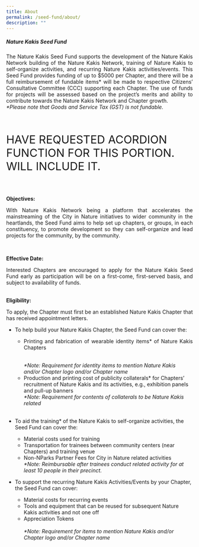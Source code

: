 ```yaml
---
title: About
permalink: /seed-fund/about/
description: ""
---
```

<section>
<h5>Nature Kakis Seed Fund</h5>
		<p align="justify">The Nature Kakis Seed Fund supports the development of the Nature Kakis Network building of the Nature Kakis Network, training of Nature Kakis to self-organize activities, and recurring Nature Kakis activities/events. This Seed Fund provides funding of up to $5000 per Chapter, and there will be a full reimbursement of fundable items* will be made to respective Citizens’ Consultative Committee (CCC) supporting each Chapter. The use of funds for projects will be assessed based on the project’s merits and ability to contribute towards the Nature Kakis Network and Chapter growth.<br> 
			<i>*Please note that Goods and Service Tax (GST) is not fundable.</i></p><br>

<p style="font-size:30px"> HAVE REQUESTED ACORDION FUNCTION FOR THIS PORTION. WILL INCLUDE IT.</p><br>
	
<b>Objectives:</b><br>
<p align="justify">With Nature Kakis Network being a platform that accelerates the mainstreaming of the City in Nature initiatives to wider community in the heartlands, the Seed Fund aims to help set up chapters, or groups, in each constituency, to promote development so they can self-organize and lead projects for the community, by the community.</p><br>
	
<b>Effective Date:</b><br>
<p align="justify">Interested Chapters are encouraged to apply for the Nature Kakis Seed Fund early as participation will be on a first-come, first-served basis, and subject to availability of funds.</p><br>
</section>
	
<section>
<b>Eligibility:</b><br>
<p align="justify">To apply, the Chapter must first be an established Nature Kakis Chapter that has received appointment letters.
	<!--see if we need a break here-->
</p>
	
<ul style="“list-style-type:disc”">
	<li><p align="justify">To help build your Nature Kakis Chapter, the Seed Fund can cover the:</p></li>
	<!--see if we need a break here-->
	
<ul style="“list-style-type:circle”">
<li><p align="justify">Printing and fabrication of wearable identity items* of Nature Kakis Chapters</p><br></li>
<i>*Note: Requirement for identity items to mention Nature Kakis and/or Chapter logo and/or Chapter name</i><br>
	<li>Production and printing cost of publicity collaterals* for Chapters’ recruitment of Nature Kakis and its activities, e.g., exhibition panels and pull-up banners<br>
		<i>*Note: Requirement for contents of collaterals to be Nature Kakis related</i></li><br><p></p>
</ul></ul></section>	

<section>	
<p></p><ul style="“list-style-type:disc”">
<li>To aid the training* of the Nature Kakis to self-organize activities, the Seed Fund can cover the:</li>

<ul style="“list-style-type:circle”">
	<li>Material costs used for training</li>
	<li>Transportation for trainees between community centers (near Chapters) and training venue</li>
	<li>Non-NParks Partner Fees for City in Nature related activities<br>
		<i>*Note: Reimbursable after trainees conduct related activity for at least 10 people in their precinct.</i></li>
</ul></ul></section>	

<section>
<ul style="“list-style-type:circle”">
<li>To support the recurring Nature Kakis Activities/Events by your Chapter, the Seed Fund can cover:</li>
<ul style="“list-style-type:circle”">
	<li>Material costs for recurring events</li>
	<li>Tools and equipment that can be reused for subsequent Nature Kakis activities and not one off</li>
	<li>Appreciation Tokens</li><br>
	<i>*Note: Requirement for items to mention Nature Kakis and/or Chapter logo and/or Chapter name</i>
<p></p></ul></ul></section>
